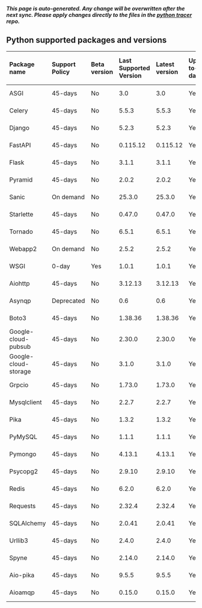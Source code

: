 ##### This page is auto-generated. Any change will be overwritten after the next sync. Please apply changes directly to the files in the [python tracer](https://github.com/instana/python-sensor) repo.
## Python supported packages and versions
| Package name         | Support Policy   | Beta version   | Last Supported Version   | Latest version   | Up-to-date   | Release date   | Latest Version Published At   | Days behind   | Cloud Native   |
|:---------------------|:-----------------|:---------------|:-------------------------|:-----------------|:-------------|:---------------|:------------------------------|:--------------|:---------------|
| ASGI                 | 45-days          | No             | 3.0                      | 3.0              | Yes          | 2019-03-04     | 2019-03-04                    | 0 day/s       | No             |
| Celery               | 45-days          | No             | 5.5.3                    | 5.5.3            | Yes          | 2025-06-01     | 2025-06-01                    | 0 day/s       | No             |
| Django               | 45-days          | No             | 5.2.3                    | 5.2.3            | Yes          | 2025-06-10     | 2025-06-10                    | 0 day/s       | No             |
| FastAPI              | 45-days          | No             | 0.115.12                 | 0.115.12         | Yes          | 2025-03-23     | 2025-03-23                    | 0 day/s       | No             |
| Flask                | 45-days          | No             | 3.1.1                    | 3.1.1            | Yes          | 2025-05-13     | 2025-05-13                    | 0 day/s       | No             |
| Pyramid              | 45-days          | No             | 2.0.2                    | 2.0.2            | Yes          | 2023-08-25     | 2023-08-25                    | 0 day/s       | No             |
| Sanic                | On demand        | No             | 25.3.0                   | 25.3.0           | Yes          | 2025-03-31     | 2025-03-31                    | 0 day/s       | No             |
| Starlette            | 45-days          | No             | 0.47.0                   | 0.47.0           | Yes          | 2025-05-29     | 2025-05-29                    | 0 day/s       | No             |
| Tornado              | 45-days          | No             | 6.5.1                    | 6.5.1            | Yes          | 2025-05-22     | 2025-05-22                    | 0 day/s       | No             |
| Webapp2              | On demand        | No             | 2.5.2                    | 2.5.2            | Yes          | 2012-09-28     | 2012-09-28                    | 0 day/s       | No             |
| WSGI                 | 0-day            | Yes            | 1.0.1                    | 1.0.1            | Yes          | 2010-09-26     | 2010-09-26                    | 0 day/s       | No             |
| Aiohttp              | 45-days          | No             | 3.12.13                  | 3.12.13          | Yes          | 2025-06-14     | 2025-06-14                    | 0 day/s       | No             |
| Asynqp               | Deprecated       | No             | 0.6                      | 0.6              | Yes          | 2019-01-20     | 2019-01-20                    | 0 day/s       | No             |
| Boto3                | 45-days          | No             | 1.38.36                  | 1.38.36          | Yes          | 2025-06-12     | 2025-06-12                    | 0 day/s       | Yes            |
| Google-cloud-pubsub  | 45-days          | No             | 2.30.0                   | 2.30.0           | Yes          | 2025-06-09     | 2025-06-09                    | 0 day/s       | Yes            |
| Google-cloud-storage | 45-days          | No             | 3.1.0                    | 3.1.0            | Yes          | 2025-02-28     | 2025-02-28                    | 0 day/s       | Yes            |
| Grpcio               | 45-days          | No             | 1.73.0                   | 1.73.0           | Yes          | 2025-06-09     | 2025-06-09                    | 0 day/s       | Yes            |
| Mysqlclient          | 45-days          | No             | 2.2.7                    | 2.2.7            | Yes          | 2025-01-10     | 2025-01-10                    | 0 day/s       | Yes            |
| Pika                 | 45-days          | No             | 1.3.2                    | 1.3.2            | Yes          | 2023-05-05     | 2023-05-05                    | 0 day/s       | No             |
| PyMySQL              | 45-days          | No             | 1.1.1                    | 1.1.1            | Yes          | 2024-05-21     | 2024-05-21                    | 0 day/s       | Yes            |
| Pymongo              | 45-days          | No             | 4.13.1                   | 4.13.1           | Yes          | 2025-06-11     | 2025-06-11                    | 0 day/s       | Yes            |
| Psycopg2             | 45-days          | No             | 2.9.10                   | 2.9.10           | Yes          | 2024-10-16     | 2024-10-16                    | 0 day/s       | No             |
| Redis                | 45-days          | No             | 6.2.0                    | 6.2.0            | Yes          | 2025-05-28     | 2025-05-28                    | 0 day/s       | Yes            |
| Requests             | 45-days          | No             | 2.32.4                   | 2.32.4           | Yes          | 2025-06-09     | 2025-06-09                    | 0 day/s       | Yes            |
| SQLAlchemy           | 45-days          | No             | 2.0.41                   | 2.0.41           | Yes          | 2025-05-14     | 2025-05-14                    | 0 day/s       | Yes            |
| Urllib3              | 45-days          | No             | 2.4.0                    | 2.4.0            | Yes          | 2025-04-10     | 2025-04-10                    | 0 day/s       | No             |
| Spyne                | 45-days          | No             | 2.14.0                   | 2.14.0           | Yes          | 2022-02-03     | 2022-02-03                    | 0 day/s       | No             |
| Aio-pika             | 45-days          | No             | 9.5.5                    | 9.5.5            | Yes          | 2025-02-26     | 2025-02-26                    | 0 day/s       | No             |
| Aioamqp              | 45-days          | No             | 0.15.0                   | 0.15.0           | Yes          | 2022-04-05     | 2022-04-05                    | 0 day/s       | No             |
